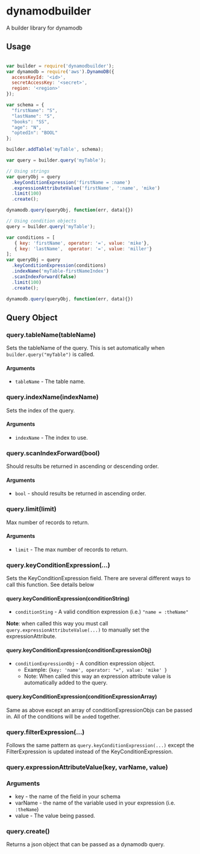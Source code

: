 # dynamodbuilder
A builder library for dynamodb

## Usage

```javascript

var builder = require('dynamodbuilder');
var dynamodb = require('aws').DynamoDB({
  accessKeyId: '<id>',
  secretAccessKey: '<secret>',
  region: '<region>'
});

var schema = {
  "firstName": "S",
  "lastName": "S",
  "books": "SS",
  "age": "N",
  "optedIn": "BOOL"
};

builder.addTable('myTable', schema);

var query = builder.query('myTable');

// Using strings
var queryObj = query
  .keyConditionExpression('firstName = :name')
  .expressionAttributeValue('firstName', ':name', 'mike')
  .limit(100)
  .create();

dynamodb.query(queryObj, function(err, data){})

// Using condition objects
query = builder.query('myTable');

var conditions = [
   { key: 'firstName', operator: '=', value: 'mike'},
   { key: 'lastName',  operator: '=', value: 'miller'}
];
var queryObj = query
  .keyConditionExpression(conditions)
  .indexName('myTable-firstNameIndex')
  .scanIndexForward(false)
  .limit(100)
  .create();

dynamodb.query(queryObj, function(err, data){})

```
## Query Object

### query.tableName(tableName)
Sets the tableName of the query. This is set automatically when
`builder.query("myTable")` is called.

#### Arguments
* `tableName` - The table name.

### query.indexName(indexName)
Sets the index of the query.

#### Arguments
* `indexName` - The index to use.

### query.scanIndexForward(bool)
Should results be returned in ascending or descending order.

#### Arguments
* `bool` - should results be returned in ascending order.

### query.limit(limit)
Max number of records to return.

#### Arguments
* `limit` - The max number of records to return.

### query.keyConditionExpression(...)
Sets the KeyConditionExpression field. There are several different ways to call
this function. See details below

#### query.keyConditionExpression(conditionString)
* `conditionSting` - A valid condition expression (i.e.) `"name = :theName"`

**Note**: when called this way you must call `query.expressionAttributeValue(...)`
to manually set the expressionAttribute.

#### query.keyConditionExpression(conditionExpressionObj)
* `conditionExpressionObj` - A condition expression object.
  * Example: `{key: 'name', operator: "=", value: 'mike' }`
  * Note: When called this way an expression attribute value is automatically
    added to the query.

#### query.keyConditionExpression(conditionExpressionArray)
Same as above except an array of conditionExpressionObjs can be passed in.
All of the conditions will be `and`ed together.

### query.filterExpression(...)
Follows the same pattern as `query.keyConditionExpression(...)` except the
FilterExpression is updated instead of the KeyConditionExpression.

### query.expressionAttributeValue(key, varName, value)

### Arguments
* key - the name of the field in your schema
* varName - the name of the variable used in your expression (i.e. `:theName`)
* value - The value being passed.

### query.create()
Returns a json object that can be passed as a dynamodb query.

